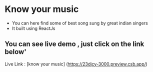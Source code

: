 # Know your music

- You can here find some of best song sung by great indian singers
- It built using ReactJs

## You can see live demo , just click on the link below'


Live Link : [know your music] (https://23djcy-3000.preview.csb.app/)
